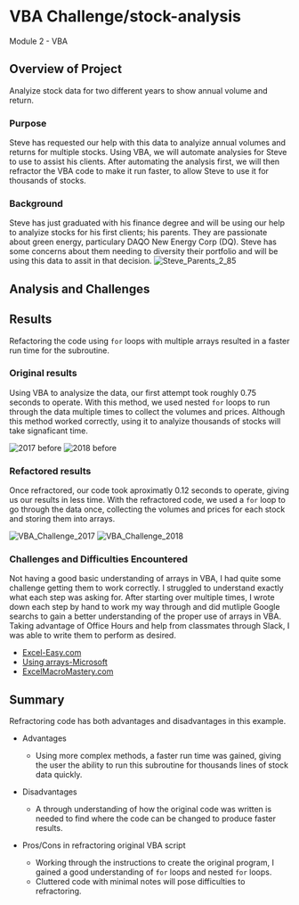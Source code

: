 

# VBA Challenge/stock-analysis
Module 2 - VBA

## Overview of Project
Analyize stock data for two different years to show annual volume and return.
### Purpose
Steve has requested our help with this data to analyize annual volumes and returns for multiple stocks.  Using VBA, we will automate analysies for Steve to use to assist his clients.  After automating the analysis first, we will then refractor the VBA code to make it run faster, to allow Steve to use it for thousands of stocks.
### Background
Steve has just graduated with his finance degree and will be using our help to analyize stocks for his first clients; his parents.  They are passionate about green energy, particulary DAQO New Energy Corp (DQ).  Steve has some concerns about them needing to diversity their portfolio and will be using this data to assit in that decision.
![Steve_Parents_2_85](https://user-images.githubusercontent.com/74840026/124373378-c07a6400-dc46-11eb-9512-1293b1dfc6a1.png)

## Analysis and Challenges
## Results
Refactoring the code using `for` loops with multiple arrays resulted in a faster run time for the subroutine.
### Original results
Using VBA to analysize the data, our first attempt took roughly 0.75 seconds to operate.  With this method, we used nested `for` loops to run through the data multiple times to collect the volumes and prices.  Although this method worked correctly, using it to analyize thousands of stocks will take signaficant time.

![2017 before](https://user-images.githubusercontent.com/74840026/124373481-68902d00-dc47-11eb-96ef-c8ed4d28a43a.PNG)
![2018 before](https://user-images.githubusercontent.com/74840026/124373482-6af28700-dc47-11eb-9bcd-59be0bc733ae.PNG)

### Refactored results
Once refractored, our code took aproximatly 0.12 seconds to operate, giving us our results in less time.  With the refractored code, we used a `for` loop to go through the data once, collecting the volumes and prices for each stock and storing them into arrays.

![VBA_Challenge_2017](https://user-images.githubusercontent.com/74840026/124373500-91182700-dc47-11eb-8c88-d9407de0fcb2.PNG)
![VBA_Challenge_2018](https://user-images.githubusercontent.com/74840026/124373501-92e1ea80-dc47-11eb-840a-aabc6d050023.PNG)

### Challenges and Difficulties Encountered
Not having a good basic understanding of arrays in VBA, I had quite some challenge getting them to work correctly.  I struggled to understand exactly what each step was asking for.  After starting over multiple times, I wrote down each step by hand to work my way through and did mutliple Google searchs to gain a better understanding of the proper use of arrays in VBA.  Taking advantage of Office Hours and help from classmates through Slack, I was able to write them to perform as desired.

- [Excel-Easy.com](https://www.excel-easy.com/vba/array.html)
- [Using arrays-Microsoft](https://docs.microsoft.com/en-us/office/vba/language/concepts/getting-started/using-arrays)
- [ExcelMacroMastery.com](https://excelmacromastery.com/excel-vba-array/)

## Summary
Refractoring code has both advantages and disadvantages in this example.  
- Advantages
  - Using more complex methods, a faster run time was gained, giving the user the ability to run this subroutine for thousands lines of stock data quickly.

- Disadvantages
  - A through understanding of how the original code was written is needed to find where the code can be changed to produce faster results.
 
 - Pros/Cons in refractoring original VBA script
    - Working through the instructions to create the original program, I gained a good understanding of `for` loops and nested `for` loops.
    - Cluttered code with minimal notes will pose difficulties to refractoring.
